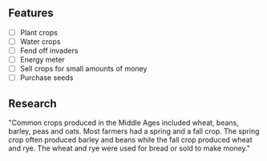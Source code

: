## Features
- [ ] Plant crops
- [ ] Water crops
- [ ] Fend off invaders
- [ ] Energy meter
- [ ] Sell crops for small amounts of money
- [ ] Purchase seeds

## Research
"Common crops produced in the Middle Ages included wheat, beans, barley, peas and oats. Most farmers had a spring and a fall crop. The spring crop often produced barley and beans while the fall crop produced wheat and rye. The wheat and rye were used for bread or sold to make money."
